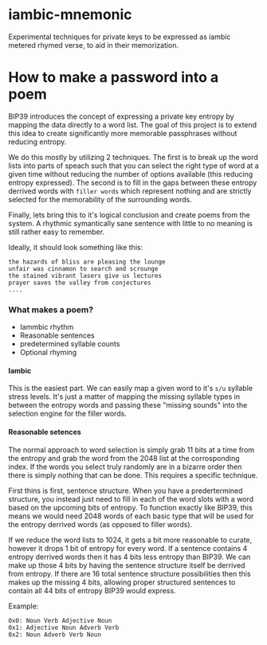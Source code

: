 # iambic-mnemonic
Experimental techniques for private keys to be expressed as iambic metered rhymed verse, to aid in their memorization.

# How to make a password into a poem
BIP39 introduces the concept of expressing a private key entropy by mapping the data directly to a word list. The goal of this project is to extend this idea to create significantly more memorable passphrases without reducing entropy.

We do this mostly by utilizing 2 techniques. The first is to break up the word lists into parts of speach such that you can select the right type of word at a given time without reducing the number of options available (this reducing entropy expressed). The second is to fill in the gaps between these entropy derrived words with `filler words` which represent nothing and are strictly selected for the memorability of the surrounding words.

Finally, lets bring this to it's logical conclusion and create poems from the system. A rhythmic symantically sane sentence with little to no meaning is still rather easy to remember.


Ideally, it should look something like this:
```
the hazards of bliss are pleasing the lounge
unfair was cinnamon to search and scrounge
the stained vibrant lasers give us lectures
prayer saves the valley from conjectures
....
```

### What makes a poem?
 * Iammbic rhythm
 * Reasonable sentences
 * predetermined syllable counts
 * Optional rhyming

#### Iambic
This is the easiest part. We can easily map a given word to it's `s/u` syllable stress levels. It's just a matter of mapping the missing syllable types in between the entropy words and passing these "missing sounds" into the selection engine for the filler words.

#### Reasonable setences
The normal approach to word selection is simply grab 11 bits at a time from the entropy and grab the word from the 2048 list at the corrosponding index. If the words you select truly randomly are in a bizarre order then there is simply nothing that can be done. This requires a specific technique.

First thins is first, sentence structure. When you have a predertermined structure, you instead just need to fill in each of the word slots with a word based on the upcoming bits of entropy. To function exactly like BIP39, this means we would need 2048 words of each basic type that will be used for the entropy derrived words (as opposed to filler words).

If we reduce the word lists to 1024, it gets a bit more reasonable to curate, however it drops 1 bit of entropy for every word. If a sentence contains 4 entropy derrived words then it has 4 bits less entropy than BIP39. We can make up those 4 bits by having the sentence structure itself be derrived from entropy. If there are 16 total sentence structure possibilities then this makes up the missing 4 bits, allowing proper structured sentences to contain all 44 bits of entropy BIP39 would express.

Example:
```
0x0: Noun Verb Adjective Noun
0x1: Adjective Noun Adverb Verb
0x2: Noun Adverb Verb Noun
```
